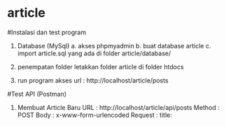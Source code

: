 # article
#Instalasi dan test program
1. Database (MySql)
	a. akses phpmyadmin
	b. buat database article
	c. import article.sql yang ada di folder article/database/

2. penempatan folder
   letakkan folder article di folder htdocs

3. run program
   akses url : http://localhost/article/posts
 
 
#Test API (Postman)
1. Membuat Article Baru
   URL : http://localhost/article/api/posts
   Method : POST
   Body : x-www-form-urlencoded
   Request : title:<title>
			content:<content>
			category:<category>
			status:<Publish/Draft>

2. Memampilkan Seluruh Article
   URL : http://localhost/article/api/posts
   Method : GET
   
3. Menampilkan article dengan id yang di-request
   URL : http://localhost/article/api/posts
   Method : GET
   Params : id = <id>
   
4. Merubah data article dengan id yang di-request
   URL : http://localhost/article/api/posts
   Method : PUT
   Body : x-www-form-urlencoded
   Request : title:<title>
			content:<content>
			category:<category>
			status:<Publish/Draft>
			id:<id>

5. Menghapus data Article
   URL : http://localhost/article/api/posts
   Method : DELETE
   Body : x-www-form-urlencoded
   Request : id = <id>
	
